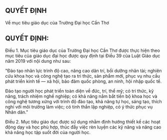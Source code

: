 ## QUYẾT ĐỊNH

Về mục tiêu giáo dục của Trường Đại học Cần Thơ

## QUYẾT ĐỊNH:

Điều 1. Mục tiêu giáo dục của Trường Đại học Cần Thơ được thực hiện theo mục tiêu của giáo dục đại học được quy định tại Điều 39 của Luật Giáo dục năm 2019 với nội dung như sau:

"Đào tạo nhân lực trình độ cao, nâng cao dân trí, bồi dưỡng nhân tài; nghiên cứu khoa học và công nghệ tạo ra tri thức, sản phẩm mới, phục vụ nhu cầu phát triển kinh tế — xã hội, bảo đảm quốc phòng, an ninh, hội nhập quốc tế.

Đào tạo người học phát triển toàn diện về đức, trí, thể mỹ; có tri thức, kỹ năng, trách nhiệm nghề nghiệp; có khả năng nắm bắt tiến bộ khoa học và công nghệ tương xứng với trình độ đào tạo, khả năng tự học, sáng tạo, thích nghi với môi trường làm việc; có tinh thần lập nghiệp, có ý thức phục vụ Nhân dân."

Điều 2. Mục tiêu giáo dục được sử dụng nhằm định hướng thiết kế các hoạt động dạy và học phù hợp, thúc đẩy việc rèn luyện các kỹ năng và nâng cao khả năng học tập suốt đời của người học.
